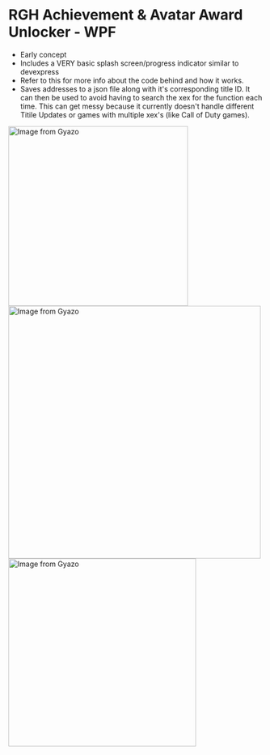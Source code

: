 # RGH Achievement & Avatar Award Unlocker - WPF
- Early concept
- Includes a VERY basic splash screen/progress indicator similar to devexpress
- Refer to this for more info about the code behind and how it works.
- Saves addresses to a json file along with it's corresponding title ID. It can then be used to avoid having to search the xex for the function each time. This can get messy because it currently doesn't handle different Titile Updates or games with multiple xex's (like Call of Duty games).

<a href="https://gyazo.com/73f14971a1cae757968ef5ee8a58c7de"><img src="https://i.gyazo.com/73f14971a1cae757968ef5ee8a58c7de.png" alt="Image from Gyazo" width="355"/></a>
<a href="https://gyazo.com/f4df75ad5e4ccabc6e83621ff9cbd9d5"><img src="https://i.gyazo.com/f4df75ad5e4ccabc6e83621ff9cbd9d5.png" alt="Image from Gyazo" width="499"/></a>
<a href="https://gyazo.com/3c3ee86660010df117797c4a029441ea"><img src="https://i.gyazo.com/3c3ee86660010df117797c4a029441ea.png" alt="Image from Gyazo" width="371"/></a>
